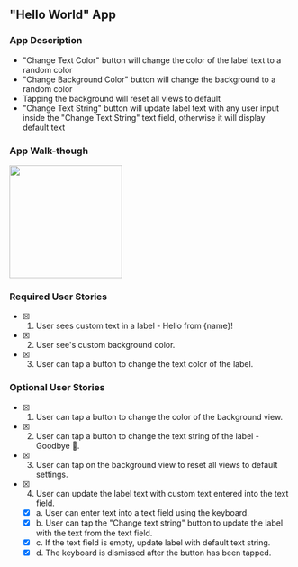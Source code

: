 ## "Hello World" App

### App Description
- "Change Text Color" button will change the color of the label text to a random color
- "Change Background Color" button will change the background to a random color
- Tapping the background will reset all views to default
- "Change Text String" button will update label text with any user input inside the "Change Text String" text field, otherwise it will display default text

### App Walk-though
<img src="https://i.imgur.com/LPumwwd.gif" width=200><br>

### Required User Stories
- [x] 1. User sees custom text in a label - Hello from {name}!
- [x] 2. User see's custom background color.
- [x] 3. User can tap a button to change the text color of the label.

### Optional User Stories
- [x] 1. User can tap a button to change the color of the background view.
- [x] 2. User can tap a button to change the text string of the label - Goodbye 👋.
- [x] 3. User can tap on the background view to reset all views to default settings.
- [x] 4. User can update the label text with custom text entered into the text field.
   - [x] a. User can enter text into a text field using the keyboard.
   - [x] b. User can tap the "Change text string" button to update the label with the text from the text field.
   - [x] c. If the text field is empty, update label with default text string.
   - [x] d. The keyboard is dismissed after the button has been tapped.
